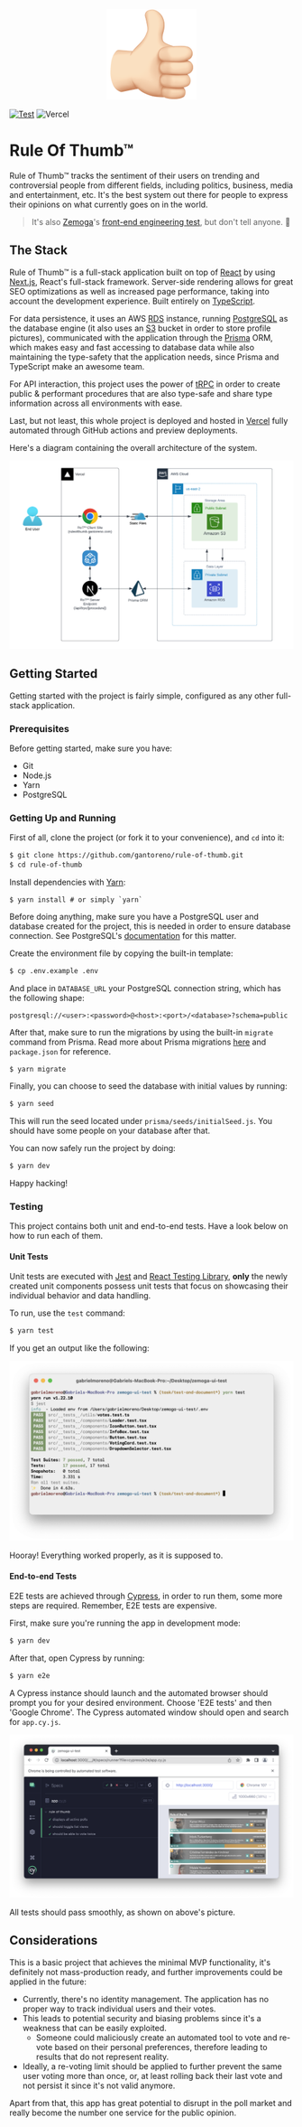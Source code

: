 <center>
  <img src=".github/assets/ruleofthumb.png" />
</center>

[![Test](https://github.com/gantoreno/rule-of-thumb/actions/workflows/test.yml/badge.svg)](https://github.com/gantoreno/rule-of-thumb/actions/workflows/test.yml) ![Vercel](https://vercelbadge.vercel.app/api/gantoreno/rule-of-thumb)

# Rule Of Thumb™

Rule of Thumb™️ tracks the sentiment of their users on trending and controversial people from different fields, including politics, business, media and entertainment, etc. It's the best system out there for people to express their opinions on what currently goes on in the world.

> It's also [Zemoga](https://zemoga.com/)'s [front-end engineering test](https://github.com/zemoga/ui-test), but don't tell anyone. 🤫

## The Stack

Rule of Thumb™️ is a full-stack application built on top of [React](https://reactjs.org/) by using [Next.js](https://nextjs.org/), React's full-stack framework. Server-side rendering allows for great SEO optimizations as well as increased page performance, taking into account the development experience. Built entirely on [TypeScript](https://www.typescriptlang.org/).

For data persistence, it uses an AWS [RDS](https://aws.amazon.com/es/rds/) instance, running [PostgreSQL](https://www.postgresql.org/) as the database engine (it also uses an [S3](https://aws.amazon.com/es/s3/) bucket in order to store profile pictures), communicated with the application through the [Prisma](https://www.prisma.io/) ORM, which makes easy and fast accessing to database data while also maintaining the type-safety that the application needs, since Prisma and TypeScript make an awesome team.

For API interaction, this project uses the power of [tRPC](https://trpc.io/) in order to create public & performant procedures that are also type-safe and share type information across all environments with ease.

Last, but not least, this whole project is deployed and hosted in [Vercel](https://vercel.com/) fully automated through GitHub actions and preview deployments.

Here's a diagram containing the overall architecture of the system.

<img src=".github/assets/architecture.png" />

## Getting Started

Getting started with the project is fairly simple, configured as any other full-stack application.

### Prerequisites

Before getting started, make sure you have:

- Git
- Node.js
- Yarn
- PostgreSQL

### Getting Up and Running

First of all, clone the project (or fork it to your convenience), and `cd` into it:

```sh
$ git clone https://github.com/gantoreno/rule-of-thumb.git
$ cd rule-of-thumb
```

Install dependencies with [Yarn](https://yarnpkg.com/):

```
$ yarn install # or simply `yarn`
```

Before doing anything, make sure you have a PostgreSQL user and database created for the project, this is needed in order to ensure database connection. See PostgreSQL's [documentation](https://www.postgresql.org/docs/current/tutorial-createdb.html) for this matter.

Create the environment file by copying the built-in template:

```sh
$ cp .env.example .env
```

And place in `DATABASE_URL` your PostgreSQL connection string, which has the following shape:

```
postgresql://<user>:<password>@<host>:<port>/<database>?schema=public
```

After that, make sure to run the migrations by using the built-in `migrate` command from Prisma. Read more about Prisma migrations [here](https://www.prisma.io/docs/concepts/components/prisma-migrate) and `package.json` for reference.

```
$ yarn migrate
```

Finally, you can choose to seed the database with initial values by running:

```sh
$ yarn seed
```

This will run the seed located under `prisma/seeds/initialSeed.js`. You should have some people on your database after that.

You can now safely run the project by doing:

```sh
$ yarn dev
```

Happy hacking!

### Testing

This project contains both unit and end-to-end tests. Have a look below on how to run each of them.

#### Unit Tests

Unit tests are executed with [Jest](https://jestjs.io/) and [React Testing Library](https://testing-library.com/docs/react-testing-library/intro/), **only** the newly created unit components possess unit tests that focus on showcasing their individual behavior and data handling.

To run, use the `test` command:

```sh
$ yarn test
```

If you get an output like the following:

<img src=".github/assets/tests.png" />

Hooray! Everything worked properly, as it is supposed to.

#### End-to-end Tests

E2E tests are achieved through [Cypress](https://www.cypress.io/), in order to run them, some more steps are required. Remember, E2E tests are expensive.

First, make sure you're running the app in development mode:

```sh
$ yarn dev
```

After that, open Cypress by running:

```sh
$ yarn e2e
```

A Cypress instance should launch and the automated browser should prompt you for your desired environment. Choose 'E2E tests' and then 'Google Chrome'. The Cypress automated window should open and search for `app.cy.js`.

<img src=".github/assets/e2e.png" />

All tests should pass smoothly, as shown on above's picture.

## Considerations

This is a basic project that achieves the minimal MVP functionality, it's definitely not mass-production ready, and further improvements could be applied in the future:

- Currently, there's no identity management. The application has no proper way to track individual users and their votes.
- This leads to potential security and biasing problems since it's a weakness that can be easily exploited.
  - Someone could maliciously create an automated tool to vote and re-vote based on their personal preferences, therefore leading to results that do not represent reality.
- Ideally, a re-voting limit should be applied to further prevent the same user voting more than once, or, at least rolling back their last vote and not persist it since it's not valid anymore.

Apart from that, this app has great potential to disrupt in the poll market and really become the number one service for the public opinion.

